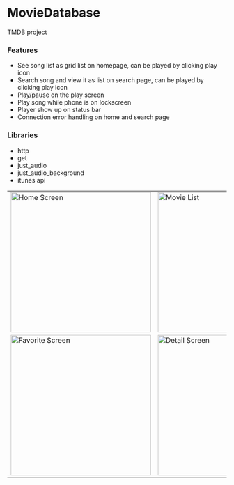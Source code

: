 # MovieDatabase
TMDB project

### **Features**

- See song list as grid list on homepage, can be played by clicking play icon
- Search song and view it as list on search page, can be played by clicking play icon
- Play/pause on the play screen
- Play song while phone is on lockscreen
- Player show up on status bar
- Connection error handling on home and search page

### **Libraries**

- http
- get
- just_audio
- just_audio_background
- itunes api

<table>
  <tr>
    <td>
<img width="322" alt="Home Screen" src="https://github.com/yohgenius/MovieDatabase/assets/20897249/87f48a41-0a11-4248-b647-ef09d3039d20">
    </td>
    <td>
<img width="322" alt="Movie List" src="https://github.com/yohgenius/MovieDatabase/assets/20897249/b66d9413-74ed-4598-9858-4a49c6703914">
    </td>
  </tr>
  <tr>
    <td>
<img width="322" alt="Favorite Screen" src="https://github.com/yohgenius/MovieDatabase/assets/20897249/ec2fc68d-f84b-4885-a2cc-937decf36130">
    </td>
    <td>
<img width="322" alt="Detail Screen" src="https://github.com/yohgenius/MovieDatabase/assets/20897249/9f0491d8-46d7-43a0-9bd3-ef297e83fb21">
    </td>
  </tr>
</table>
